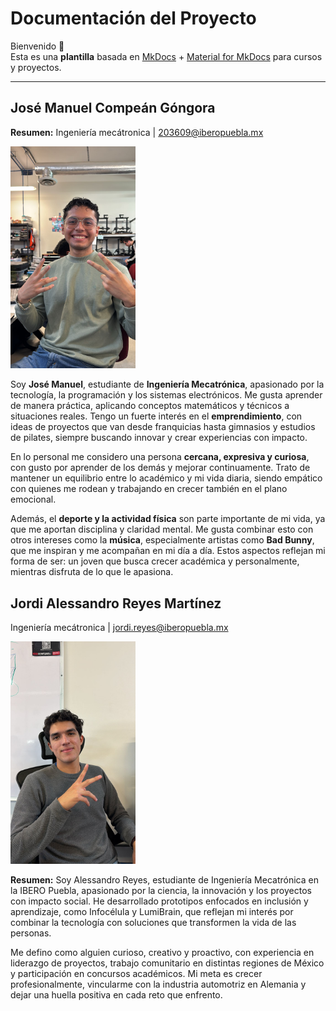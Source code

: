 # Documentación del Proyecto

Bienvenido 👋  
Esta es una **plantilla** basada en [MkDocs](https://www.mkdocs.org/) + [Material for MkDocs](https://squidfunk.github.io/mkdocs-material/) para cursos y proyectos.

---

## José Manuel Compeán Góngora 

**Resumen:** 
Ingeniería mecátronica | [203609@iberopuebla.mx](203609@iberopuebla.mx)

<img src="../docs/recursos/imgs/COMPEAN IMAGEN.jpeg" alt="COMPEAN IMAGEN" width="200">


Soy **José Manuel**, estudiante de **Ingeniería Mecatrónica**, apasionado por la tecnología, la programación y los sistemas electrónicos. Me gusta aprender de manera práctica, aplicando conceptos matemáticos y técnicos a situaciones reales. Tengo un fuerte interés en el **emprendimiento**, con ideas de proyectos que van desde franquicias hasta gimnasios y estudios de pilates, siempre buscando innovar y crear experiencias con impacto.

En lo personal me considero una persona **cercana, expresiva y curiosa**, con gusto por aprender de los demás y mejorar continuamente. Trato de mantener un equilibrio entre lo académico y mi vida diaria, siendo empático con quienes me rodean y trabajando en crecer también en el plano emocional.

Además, el **deporte y la actividad física** son parte importante de mi vida, ya que me aportan disciplina y claridad mental. Me gusta combinar esto con otros intereses como la **música**, especialmente artistas como **Bad Bunny**, que me inspiran y me acompañan en mi día a día. Estos aspectos reflejan mi forma de ser: un joven que busca crecer académica y personalmente, mientras disfruta de lo que le apasiona.


















## Jordi Alessandro Reyes Martínez

Ingeniería mecátronica | [jordi.reyes@iberopuebla.mx](jordi.reyes@iberopuebla.mx)

<img src="recursos/imgs/img_ale.jpg" alt="Foto de Jordi Alessandro Reyes Martínez" width="200">

**Resumen:** Soy Alessandro Reyes, estudiante de Ingeniería Mecatrónica en la IBERO Puebla, apasionado por la ciencia, la innovación y los proyectos con impacto social. He desarrollado prototipos enfocados en inclusión y aprendizaje, como Infocélula y LumiBrain, que reflejan mi interés por combinar la tecnología con soluciones que transformen la vida de las personas.

Me defino como alguien curioso, creativo y proactivo, con experiencia en liderazgo de proyectos, trabajo comunitario en distintas regiones de México y participación en concursos académicos. Mi meta es crecer profesionalmente, vincularme con la industria automotriz en Alemania y dejar una huella positiva en cada reto que enfrento.

